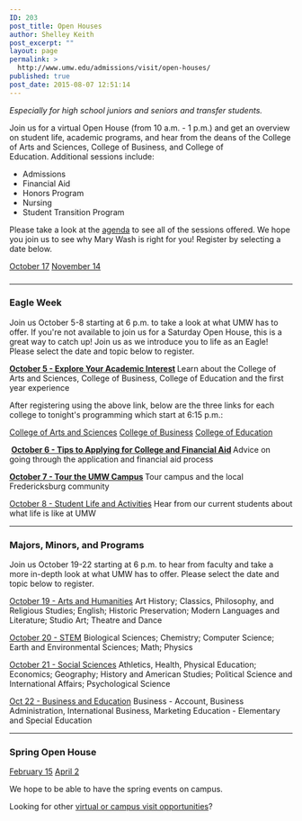 ```yaml
---
ID: 203
post_title: Open Houses
author: Shelley Keith
post_excerpt: ""
layout: page
permalink: >
  http://www.umw.edu/admissions/visit/open-houses/
published: true
post_date: 2015-08-07 12:51:14
---
```

<em>Especially for high school juniors and seniors and transfer students.</em>

Join us for a virtual Open House (from 10 a.m. - 1 p.m.) and get an overview on student life, academic programs, and hear from the deans of the College of Arts and Sciences, College of Business, and College of Education. Additional sessions include:
<ul>
 	<li>Admissions</li>
 	<li>Financial Aid</li>
 	<li>Honors Program</li>
 	<li>Nursing</li>
 	<li>Student Transition Program</li>
</ul>
Please take a look at the <a href="https://www.umw.edu/admissions/agenda/">agenda</a> to see all of the sessions offered. We hope you join us to see why Mary Wash is right for you! Register by selecting a date below.

<a href="https://admissions.umw.edu/register/Oct2020OpenHouse">October 17</a>
<a href="https://admissions.umw.edu/register/Nov2020OpenHouse">November 14</a>
<h3></h3>

<hr />

<h3><strong>Eagle Week</strong></h3>
Join us October 5-8 starting at 6 p.m. to take a look at what UMW has to offer. If you're not available to join us for a Saturday Open House, this is a great way to catch up! Join us as we introduce you to life as an Eagle! Please select the date and topic below to register.

<strong><a href="https://admissions.umw.edu/register/EagleWeekOct5">October 5 - Explore Your Academic Interest</a>
</strong>Learn about the College of Arts and Sciences, College of Business, College of Education and the first year experience

After registering using the above link, below are the three links for each college to tonight's programming which start at 6:15 p.m.:

<a href="https://umw-sso.zoom.us/j/88218837993?pwd=YnJSa0IzQWNMRWdGWUxONjZEUzdtZz09">College of Arts and Sciences</a>
<a href="https://umw-sso.zoom.us/j/86779319018?pwd=VmIrdjRVM054VHFCVlFscTRycnExUT09">College of Business</a>
<a href="http://umw-sso.zoom.us/j/82802388193">College of Education</a>

<strong> <a href="https://admissions.umw.edu/register/EagleWeekOct6">October 6 - Tips to Applying for College and Financial Aid</a>
</strong>Advice on going through the application and financial aid process

<strong><a href="https://admissions.umw.edu/register/EagleWeekOct7">October 7 - Tour the UMW Campus</a>
</strong>Tour campus and the local Fredericksburg community

<a href="https://admissions.umw.edu/register/EagleWeekOct8">October 8 - Student Life and Activities</a>
Hear from our current students about what life is like at UMW

<hr />

<h3>Majors, Minors, and Programs</h3>
Join us October 19-22 starting at 6 p.m. to hear from faculty and take a more in-depth look at what UMW has to offer. Please select the date and topic below to register.

<a href="https://admissions.umw.edu/register/MMPOct192020">October 19 - Arts and Humanities</a>
Art History; Classics, Philosophy, and Religious Studies; English; Historic Preservation; Modern Languages and Literature; Studio Art; Theatre and Dance

<a href="https://admissions.umw.edu/register/MMPOct202020">October 20 - STEM</a>
Biological Sciences; Chemistry; Computer Science; Earth and Environmental Sciences; Math; Physics

<a href="https://admissions.umw.edu/register/MMPOct212020">October 21 - Social Sciences</a>
Athletics, Health, Physical Education; Economics; Geography; History and American Studies; Political Science and International Affairs; Psychological Science

<a href="https://admissions.umw.edu/register/MMPOct222020">Oct 22 - Business and Education</a>
Business - Account, Business Administration, International Business, Marketing
Education - Elementary and Special Education

<hr />

<h3>Spring Open House</h3>
<a href="https://admissions.umw.edu/register/OpenHouseFeb2021">February 15</a>
<a href="https://admissions.umw.edu/register/OpenHouseApril2021">April 2</a>

We hope to be able to have the spring events on campus.

Looking for other <a href="http://www.umw.edu/admissions/visit/">virtual or campus visit opportunities</a>?